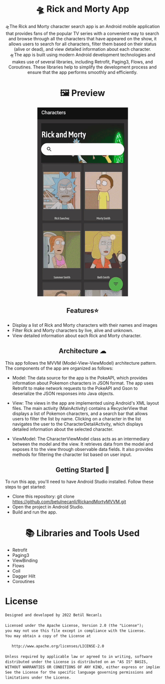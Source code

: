 

#  <h1 align="center">🛸 Rick and Morty App</h1>

<p align="center">  
 🛸The Rick and Morty character search app is an Android mobile application that provides fans of the popular TV series with a convenient way to search and browse through all the characters that have appeared on the show, it allows users to search for all characters, filter them based on their status (alive or dead), and view detailed information about each character. <br>
 🛸The app is built using modern Android development technologies and makes use of several libraries, including Retrofit, Paging3, Flows, and Coroutines. These libraries help to simplify the development process and ensure that the app performs smoothly and efficiently.<br>
 
</p>



 

#  <h1 align="center">🖼 Preview </h1>

<p align="center">
<img src="https://github.com/betulnecanli/RickandMortyMVVM/blob/master/gif/rickandmortygif.gif?raw=true"/>
</p>


<h2 align="center">Features⭐</h2>

- Display a list of Rick and Morty characters with their names and images
- Filter Rick and Morty characters by live, alive and unknown.
- View detailed information about each Rick and Morty character.

<h2 align="center">Architecture ☁</h2>

This app follows the MVVM (Model-View-ViewModel) architecture pattern. The components of the app are organized as follows:

- Model: The data source for the app is the PokeAPI, which provides information about Pokemon characters in JSON format. The app uses Retrofit to make network requests to the PokeAPI and Gson to deserialize the JSON responses into Java objects.

- View: The views in the app are implemented using Android's XML layout files. The main activity (MainActivity) contains a RecyclerView that displays a list of Pokemon characters, and a search bar that allows users to filter the list by name. Clicking on a character in the list navigates the user to the CharacterDetailActivity, which displays detailed information about the selected character.

- ViewModel: The CharacterViewModel class acts as an intermediary between the model and the view. It retrieves data from the model and exposes it to the view through observable data fields. It also provides methods for filtering the character list based on user input.




<h2 align="center">Getting Started 🚀</h2>

To run this app, you'll need to have Android Studio installed. Follow these steps to get started:

 - Clone this repository: git clone https://github.com/betulnecanli/RickandMortyMVVM.git
 - Open the project in Android Studio.
 - Build and run the app.

#  <h1 align="center">📚 Libraries and Tools Used </h1>

<p align="center">

- Retrofit
- Paging3
- ViewBinding
- Flows
- Coil
- Dagger Hilt
- Coroutines

</p>


# License
```xml
Designed and developed by 2022 Betül Necanlı 

Licensed under the Apache License, Version 2.0 (the "License");
you may not use this file except in compliance with the License.
You may obtain a copy of the License at

   http://www.apache.org/licenses/LICENSE-2.0

Unless required by applicable law or agreed to in writing, software
distributed under the License is distributed on an "AS IS" BASIS,
WITHOUT WARRANTIES OR CONDITIONS OF ANY KIND, either express or implied.
See the License for the specific language governing permissions and
limitations under the License.
```

